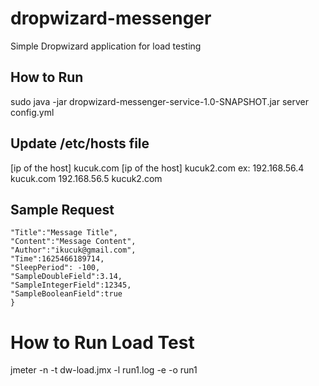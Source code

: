 # dropwizard-messenger

Simple Dropwizard application for load testing

## How to Run

sudo java -jar dropwizard-messenger-service-1.0-SNAPSHOT.jar server config.yml 

## Update /etc/hosts file 

[ip of the host]	kucuk.com
[ip of the host]	kucuk2.com
ex:
192.168.56.4	kucuk.com
192.168.56.5	kucuk2.com

## Sample Request

```{ "RequestId":1625466189714,
"Title":"Message Title",
"Content":"Message Content",
"Author":"ikucuk@gmail.com",
"Time":1625466189714,
"SleepPeriod": -100,
"SampleDoubleField":3.14,
"SampleIntegerField":12345,
"SampleBooleanField":true
}

```

# How to Run Load Test

jmeter -n -t dw-load.jmx -l run1.log -e -o run1


